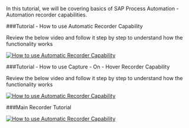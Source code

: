 In this tutorial, we will be covering basics of SAP Process Automation - Automation recorder capabilities.

###Tutorial - How to use Automatic Recorder Capability

Review the below video and follow it step by step to understand how the functionality works

[![How to use Automatic Recorder Capability]()](https://video.sap.com/media/t/1_6v2e5ahu)

###Tutorial - How to use Capture - On - Hover Recorder Capability

Review the below video and follow it step by step to understand how the functionality works

[![How to use Automatic Recorder Capability]()](https://video.sap.com/media/t/1_yku20zqm)

###Main Recorder Tutorial

[![How to use Automatic Recorder Capability]()](https://video.sap.com/media/t/1_gt5mcveg)
